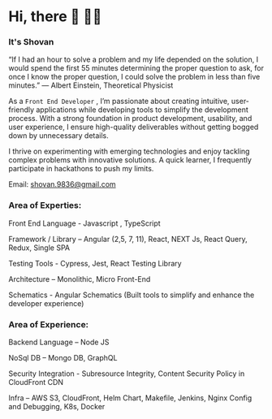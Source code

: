 # Hi, there 👋 🙋‍♂️

### It's Shovan

“If I had an hour to solve a problem and my life depended on the solution, I would spend the first 55 minutes determining the proper question to ask, for once I know the proper question, I could solve the problem in less than five minutes.”
— Albert Einstein, Theoretical Physicist

As a `Front End Developer` , I’m passionate about creating intuitive, user-friendly applications while developing tools to simplify the development process. With a strong foundation in product development, usability, and user experience, I ensure high-quality deliverables without getting bogged down by unnecessary details.

I thrive on experimenting with emerging technologies and enjoy tackling complex problems with innovative solutions. A quick learner, I frequently participate in hackathons to push my limits.    

Email: shovan.9836@gmail.com

### Area of Experties:
Front End Language - Javascript , TypeScript

Framework / Library – Angular (2,5, 7, 11), React, NEXT Js, React Query, Redux, Single SPA

Testing Tools - Cypress, Jest, React Testing Library

Architecture – Monolithic, Micro Front-End

Schematics  - Angular Schematics (Built tools to simplify and enhance the developer experience)

### Area of Experience:

Backend Language – Node JS

NoSql DB – Mongo DB, GraphQL

Security Integration - Subresource Integrity, Content Security Policy in CloudFront CDN

Infra – AWS S3, CloudFront, Helm Chart, Makefile, Jenkins, Nginx Config and Debugging, K8s, Docker

